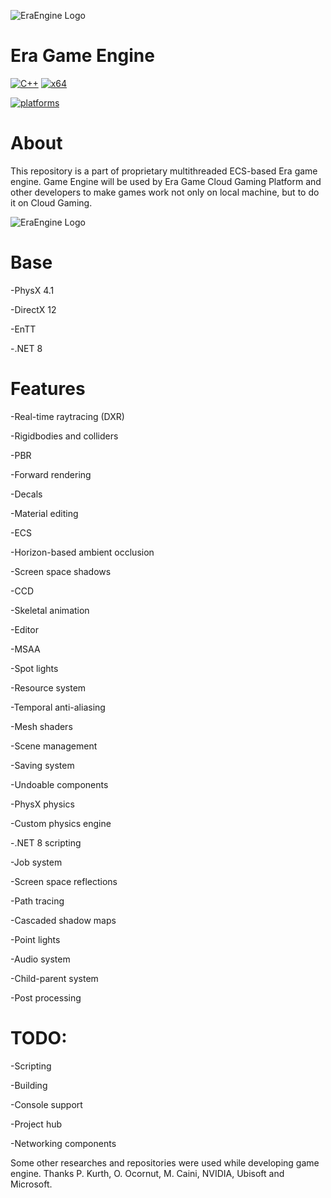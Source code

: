 ![EraEngine Logo](https://github.com/EldarMuradov/EraGameEngine/blob/2a6cb57fddbd727a890b5db65fcb9842c6db15ac/screenshot2.png)

# Era Game Engine

[![C++](https://img.shields.io/badge/language-C%2B%2B-%23f34b7d.svg?style=plastic)](https://en.wikipedia.org/wiki/C%2B%2B) 
[![x64](https://img.shields.io/badge/arch-x64-red.svg?style=plastic)](https://en.wikipedia.org/wiki/X64) 

<a href="https://github.com/EldarMuradov/EraGameEngine"><img alt="platforms" src="https://img.shields.io/badge/platforms-Windows-blue?style=flat-square"/></a>

# About
This repository is a part of proprietary multithreaded ECS-based Era game engine. 
Game Engine will be used by Era Game Cloud Gaming Platform and other developers to make games work not only on local machine,
but to do it on Cloud Gaming.

![EraEngine Logo](https://github.com/EldarMuradov/EraGameEngine/blob/2a6cb57fddbd727a890b5db65fcb9842c6db15ac/screenshot1.png)

# Base

-PhysX 4.1

-DirectX 12

-EnTT

-.NET 8


# Features
-Real-time raytracing (DXR)

-Rigidbodies and colliders

-PBR

-Forward rendering

-Decals

-Material editing

-ECS

-Horizon-based ambient occlusion

-Screen space shadows

-CCD

-Skeletal animation

-Editor

-MSAA

-Spot lights

-Resource system

-Temporal anti-aliasing

-Mesh shaders

-Scene management

-Saving system

-Undoable components

-PhysX physics

-Custom physics engine

-.NET 8 scripting

-Job system

-Screen space reflections

-Path tracing

-Cascaded shadow maps

-Point lights

-Audio system

-Child-parent system

-Post processing

# TODO:

-Scripting

-Building

-Console support

-Project hub

-Networking components


Some other researches and repositories were used while developing game engine. Thanks P. Kurth, O. Ocornut, M. Caini, NVIDIA, Ubisoft and Microsoft.
